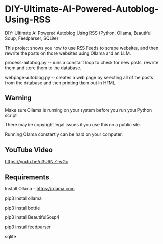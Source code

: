 # DIY-Ultimate-AI-Powered-Autoblog-Using-RSS
DIY: Ultimate AI Powered Autoblog Using RSS (Python, Ollama, Beautiful Soup, Feedparser, SQLite)

This project shows you how to use RSS Feeds to scrape websites, and then rewrite the posts on those websites using Ollama and an LLM.

process-autobog.py -- runs a constant loop to check for new posts, rewrite them and store them to the database.

webpage-autoblog.py -- creates a web page by selecting all of the posts from the database and then printing them out in HTML.


## Warning
Make sure Ollama is running on your system before you run your Python script

There may be copyright legal issues if you use this on a public site.

Running Ollama constantly can be hard on your computer.


## YouTube Video

https://youtu.be/u3U6NIZ-wGc


## Requirements
Install Ollama - https://ollama.com

pip3 install ollama

pip3 install bottle

pip3 install BeautifulSoup4

pip3 install feedparser

sqlite

